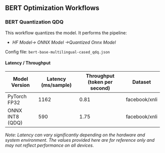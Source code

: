 ## BERT Optimization Workflows
### BERT Quantization QDQ
This workflow quantizes the model. It performs the pipeline:
- *HF Model-> ONNX Model ->Quantized Onnx Model*

Config file: `bert-base-multilingual-cased_qdq.json`

#### Latency / Throughput

| Model Version         | Latency (ms/sample)  | Throughput (token per second)| Dataset       |
|-----------------------|----------------------|------------------------------|---------------|
| PyTorch FP32          | 1162                 | 0.81                         | facebook/xnli |
| ONNX INT8 (QDQ)       | 590                  | 1.75                         | facebook/xnli |

*Note: Latency can vary significantly depending on the hardware and system environment. The values provided here are for reference only and may not reflect performance on all devices.*